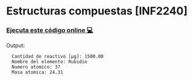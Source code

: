 # Estructuras compuestas [INF2240]
### [Ejecuta este código online 💻](https://rextester.com/KWQLV51278)

Output:

```
  Cantidad de reactivo [µg]: 1500.00
  Nombre del elemento: Rubidio
  Numero atomico: 37
  Masa atomica: 24.31

```